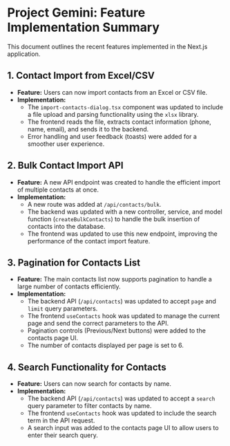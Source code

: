 # Project Gemini: Feature Implementation Summary

This document outlines the recent features implemented in the Next.js application.

## 1. Contact Import from Excel/CSV

- **Feature:** Users can now import contacts from an Excel or CSV file.
- **Implementation:**
  - The `import-contacts-dialog.tsx` component was updated to include a file upload and parsing functionality using the `xlsx` library.
  - The frontend reads the file, extracts contact information (phone, name, email), and sends it to the backend.
  - Error handling and user feedback (toasts) were added for a smoother user experience.

## 2. Bulk Contact Import API

- **Feature:** A new API endpoint was created to handle the efficient import of multiple contacts at once.
- **Implementation:**
  - A new route was added at `/api/contacts/bulk`.
  - The backend was updated with a new controller, service, and model function (`createBulkContacts`) to handle the bulk insertion of contacts into the database.
  - The frontend was updated to use this new endpoint, improving the performance of the contact import feature.

## 3. Pagination for Contacts List

- **Feature:** The main contacts list now supports pagination to handle a large number of contacts efficiently.
- **Implementation:**
  - The backend API (`/api/contacts`) was updated to accept `page` and `limit` query parameters.
  - The frontend `useContacts` hook was updated to manage the current page and send the correct parameters to the API.
  - Pagination controls (Previous/Next buttons) were added to the contacts page UI.
  - The number of contacts displayed per page is set to 6.

## 4. Search Functionality for Contacts

- **Feature:** Users can now search for contacts by name.
- **Implementation:**
  - The backend API (`/api/contacts`) was updated to accept a `search` query parameter to filter contacts by name.
  - The frontend `useContacts` hook was updated to include the search term in the API request.
  - A search input was added to the contacts page UI to allow users to enter their search query.
